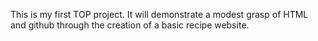 This is my first TOP project.
It will demonstrate a modest grasp of HTML and github through the creation
of a basic recipe website.
